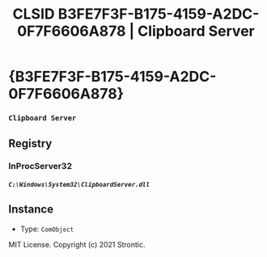 ﻿---
title: "CLSID B3FE7F3F-B175-4159-A2DC-0F7F6606A878 | Clipboard Server"
excerpt: What is COM-Object CLSID B3FE7F3F-B175-4159-A2DC-0F7F6606A878?
---

# {B3FE7F3F-B175-4159-A2DC-0F7F6606A878}

### `Clipboard Server`

## Registry


### InProcServer32

##### `C:\Windows\System32\ClipboardServer.dll`

## Instance

* Type: `ComObject`

MIT License. Copyright (c) 2021 Strontic.



